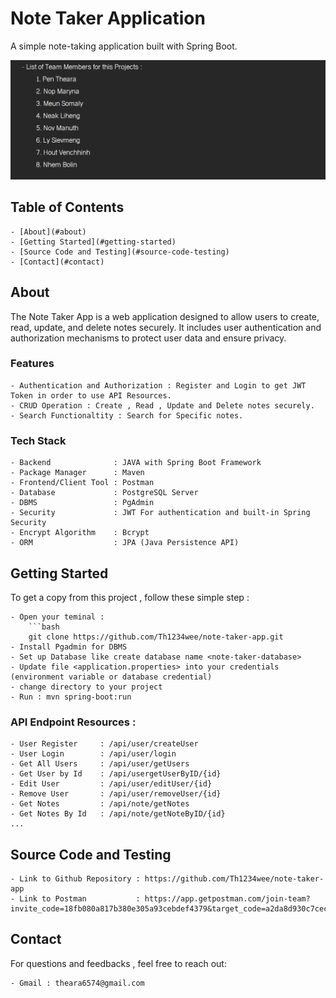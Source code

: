 # Note Taker Application

A simple note-taking application built with Spring Boot.

![Team Members](./image-reference/Team%20Members.png)

## Table of Contents
    - [About](#about)
    - [Getting Started](#getting-started)
    - [Source Code and Testing](#source-code-testing)
    - [Contact](#contact)

## About

The Note Taker App is a web application designed to allow users to create, read, update, and delete notes securely. It includes user authentication and authorization mechanisms to protect user data and ensure privacy.

### Features

    - Authentication and Authorization : Register and Login to get JWT Token in order to use API Resources.
    - CRUD Operation : Create , Read , Update and Delete notes securely.
    - Search Functionaltity : Search for Specific notes.

### Tech Stack

    - Backend              : JAVA with Spring Boot Framework
    - Package Manager      : Maven
    - Frontend/Client Tool : Postman 
    - Database             : PostgreSQL Server
    - DBMS                 : PgAdmin
    - Security             : JWT For authentication and built-in Spring Security
    - Encrypt Algorithm    : Bcrypt
    - ORM                  : JPA (Java Persistence API)

## Getting Started

To get a copy from this project , follow these simple step : 

    - Open your teminal : 
        ```bash
        git clone https://github.com/Th1234wee/note-taker-app.git
    - Install Pgadmin for DBMS
    - Set up Database like create database name <note-taker-database>
    - Update file <application.properties> into your credentials (environment variable or database credential)
    - change directory to your project
    - Run : mvn spring-boot:run

### API Endpoint Resources :

    - User Register     : /api/user/createUser
    - User Login        : /api/user/login
    - Get All Users     : /api/user/getUsers
    - Get User by Id    : /api/usergetUserByID/{id}
    - Edit User         : /api/user/editUser/{id}
    - Remove User       : /api/user/removeUser/{id}
    - Get Notes         : /api/note/getNotes
    - Get Notes By Id   : /api/note/getNoteByID/{id}
    ...

## Source Code and Testing
    - Link to Github Repository : https://github.com/Th1234wee/note-taker-app
    - Link to Postman           : https://app.getpostman.com/join-team?invite_code=18fb080a817b380e305a93cebdef4379&target_code=a2da8d930c7cec33a8ed9b64ca8d70bb

## Contact

For questions and feedbacks , feel free to reach out:

    - Gmail : theara6574@gmail.com
 

